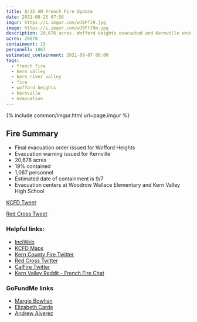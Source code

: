 ```yaml
---
title: 8/25 AM French Fire Update
date: 2021-08-25 07:56
imgur: https://i.imgur.com/wJ0FfJ9.jpg
image: https://i.imgur.com/wJ0FfJ9m.jpg
description: 20,678 acres. Wofford Heights evacuated and Kernville under evacuation warning
acres: 20678
containment: 19
personell: 1067
estimated_containment: 2021-09-07 00:00
tags:
  - french fire
  - kern valley
  - kern river valley
  - fire
  - wofford heights
  - kernville
  - evacuation
---
```

{% include common/imgur.html url=page.imgur %}

## Fire Summary
- Final evacuation order issued for Wofford Heights
- Evacuation warning issued for Kernville
- 20,678 acres
- 19% contained
- 1,067 personnel
- Estimated date of containment is 9/7
- Evacuation centers at Woodrow Wallace Elementary and Kern Valley High School

[KCFD Tweet](https://twitter.com/kerncountyfire/status/1430547335956680706)

[Red Cross Tweet](https://twitter.com/RedCrossCCR/status/1429896398183419919)

### Helpful links:
- [InciWeb](https://inciweb.nwcg.gov/incident/7813/)
- [KCFD Maps](https://kcfd.maps.arcgis.com/apps/instant/interactivelegend/index.html?appid=cd18207578044581a9a9a1255fc88417)
- [Kern County Fire Twitter](https://twitter.com/kerncountyfire)
- [Red Cross Twitter](https://twitter.com/RedCrossCCR)
- [CalFire Twitter](https://twitter.com/CAL_FIRE)
- [Kern Valley Reddit - French Fire Chat](https://www.reddit.com/r/KernValley/comments/pa5ihf/french_fire_chat/)

### GoFundMe links
- [Margie Bowhan](https://www.gofundme.com/f/lets-help-margie-bowhan)
- [Elizabeth Carde](https://www.gofundme.com/f/relief-fund-for-elizabeth-carde-french-fire)
- [Andrew Alverez](https://www.gofundme.com/f/5c94g-help-andrew-get-back-on-his-feet)
